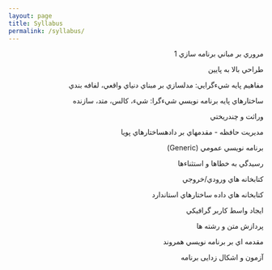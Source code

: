 ```yaml
---
layout: page
title: Syllabus
permalink: /syllabus/
---
```



<div dir="rtl">

مروري بر مباني برنامه سازي  1

طراحي بالا به پايين

مفاهيم پايه شيءگرايي: مدلسازي بر مبناي دنياي واقعي، لفافه بندي

ساختارهاي پايه برنامه نويسي شيءگرا: شيء، کالس، متد، سازنده

وراثت و چندريختي

مديريت حافظه - مقدمهاي بر دادهساختارهاي پويا

برنامه نويسي عمومي (Generic)

رسيدگي به خطاها و استثناءها

کتابخانه هاي ورودي/خروجي

کتابخانه هاي داده ساختارهاي استاندارد

ايجاد واسط کاربر گرافيکي

پردازش متن و رشته ها

مقدمه اي بر برنامه نويسي همروند

آزمون و اشکال زدایی برنامه 
</div>